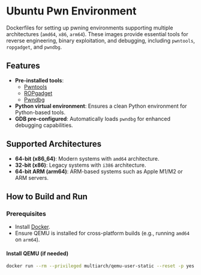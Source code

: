 # Ubuntu Pwn Environment

Dockerfiles for setting up pwning environments supporting multiple architectures (`amd64`, `x86`, `arm64`). These images provide essential tools for reverse engineering, binary exploitation, and debugging, including `pwntools`, `ropgadget`, and `pwndbg`.

## Features

- **Pre-installed tools**:
  - [Pwntools](https://github.com/Gallopsled/pwntools)
  - [ROPgadget](https://github.com/JonathanSalwan/ROPgadget)
  - [Pwndbg](https://github.com/pwndbg/pwndbg)
- **Python virtual environment**: Ensures a clean Python environment for Python-based tools.
- **GDB pre-configured**: Automatically loads `pwndbg` for enhanced debugging capabilities.

## Supported Architectures

- **64-bit (x86_64)**: Modern systems with `amd64` architecture.
- **32-bit (x86)**: Legacy systems with `i386` architecture.
- **64-bit ARM (arm64)**: ARM-based systems such as Apple M1/M2 or ARM servers.

## How to Build and Run

### Prerequisites

- Install [Docker](https://docs.docker.com/get-docker/).
- Ensure QEMU is installed for cross-platform builds (e.g., running `amd64` on `arm64`).

#### Install QEMU (if needed)

```bash
docker run --rm --privileged multiarch/qemu-user-static --reset -p yes